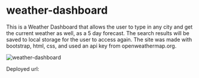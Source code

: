 # weather-dashboard

This is a Weather Dashboard that allows the user to type in any city and get the current weather as well, as a 5 day forecast.  The search results will be saved to local storage for the user to access again.  The site was made with bootstrap, html, css, and used an api key from openweathermap.org.  

![weather-dashboard](https://user-images.githubusercontent.com/77599683/111112925-9893b300-8526-11eb-9f08-eefe397616fc.png)

Deployed url: 